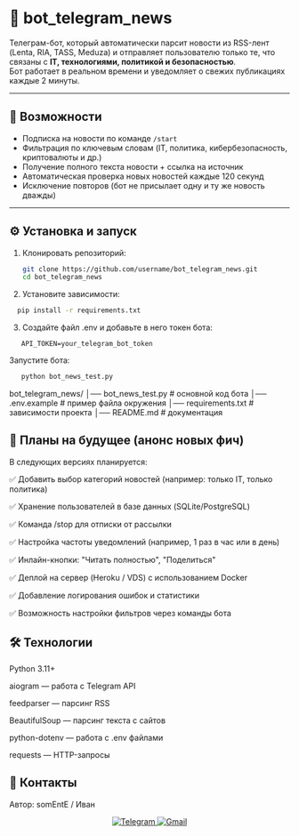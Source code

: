 # 🤖 bot_telegram_news

Телеграм-бот, который автоматически парсит новости из RSS-лент (Lenta, RIA, TASS, Meduza) и отправляет пользователю только те, что связаны с **IT, технологиями, политикой и безопасностью**.  
Бот работает в реальном времени и уведомляет о свежих публикациях каждые 2 минуты.

---

## 🚀 Возможности
- Подписка на новости по команде `/start`
- Фильтрация по ключевым словам (IT, политика, кибербезопасность, криптовалюты и др.)
- Получение полного текста новости + ссылка на источник
- Автоматическая проверка новых новостей каждые 120 секунд
- Исключение повторов (бот не присылает одну и ту же новость дважды)

---

## ⚙️ Установка и запуск
1. Клонировать репозиторий:
   ```bash
   git clone https://github.com/username/bot_telegram_news.git
   cd bot_telegram_news
   ```
   
2. Установите зависимости:
 ```bash
   pip install -r requirements.txt
 ```

3. Создайте файл .env и добавьте в него токен бота:
 ```
    API_TOKEN=your_telegram_bot_token
 ```

Запустите бота:
 ```bash
    python bot_news_test.py
 ```

bot_telegram_news/
│── bot_news_test.py    # основной код бота
│── .env.example        # пример файла окружения
│── requirements.txt    # зависимости проекта
│── README.md           # документация

## 🔮 Планы на будущее (анонс новых фич)
В следующих версиях планируется:

✅ Добавить выбор категорий новостей (например: только IT, только политика)

✅ Хранение пользователей в базе данных (SQLite/PostgreSQL)

✅ Команда /stop для отписки от рассылки

✅ Настройка частоты уведомлений (например, 1 раз в час или в день)

✅ Инлайн-кнопки: "Читать полностью", "Поделиться"

✅ Деплой на сервер (Heroku / VDS) с использованием Docker

✅ Добавление логирования ошибок и статистики

✅ Возможность настройки фильтров через команды бота

## 🛠 Технологии
Python 3.11+

aiogram
 — работа с Telegram API

feedparser
 — парсинг RSS

BeautifulSoup
 — парсинг текста с сайтов

python-dotenv
 — работа с .env файлами

requests
 — HTTP-запросы

 ## 🤝 Контакты
 Автор: somEntE / Иван

 <p align="center">
 <a href="https://t.me/@s0mEntE">
   <img src="https://img.shields.io/badge/Telegram-0088CC?style=for-the-badge&logo=telegram&logoColor=white" alt="Telegram">
  </a>
  <a href="mailto:ivanginin14@gmail.com">
    <img src="https://img.shields.io/badge/Gmail-D14836?style=for-the-badge&logo=gmail&logoColor=white" alt="Gmail">
  </a>
</p>
